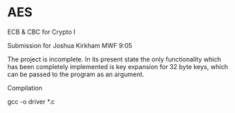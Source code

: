 # AES
ECB &amp; CBC for Crypto I


Submission for Joshua Kirkham
MWF 9:05

The project is incomplete. In its present state the only functionality which has been completely implemented is key expansion for 32 byte keys, which can be passed to the program as an argument.

Compilation

gcc -o driver *.c
